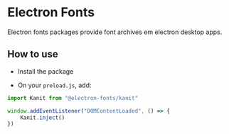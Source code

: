 # Electron Fonts

Electron fonts packages provide font archives em electron desktop apps.

## How to use

* Install the package

* On your `preload.js`, add:

```ts
import Kanit from "@electron-fonts/kanit"

window.addEventListener("DOMContentLoaded", () => {
    Kanit.inject()
})
```